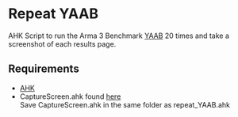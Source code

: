 # Repeat YAAB
 AHK Script to run the Arma 3 Benchmark [YAAB](https://steamcommunity.com/sharedfiles/filedetails/?id=375092418) 20 times and take a screenshot of each results page.

## Requirements
- [AHK](https://www.autohotkey.com/)<br>
- CaptureScreen.ahk found [here](www.autohotkey.com/board/topic/121619-screencaptureahk-broken-capturescreen-function-win-81-x64/?p=688850)<br>
Save CaptureScreen.ahk in the same folder as repeat_YAAB.ahk
